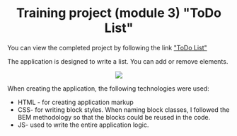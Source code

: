 <h1 align='center'>Training project (module 3) "ToDo List"</h1>
<p>You can view the completed project by following the link <a href="https://denisxarkov.github.io/Module2-project/">"ToDo List" </a></p>
<p>The application is designed to write a list. You can add or remove elements.</p>
<p align='center'><img src="https://skrinshoter.ru/p/181022/CO4aui.png?download=1&name=Скриншот%2018-10-2022%2014:43:57.png"></p>
<p>When creating the application, the following technologies were used:</p>
<ul>
  <li>HTML - for creating application markup</li>
  <li>CSS- for writing block styles. When naming block classes, I followed the BEM methodology so that the blocks could be reused in the code.</li>
  <li>JS- used to write the entire application logic.</li> 
</ul>
